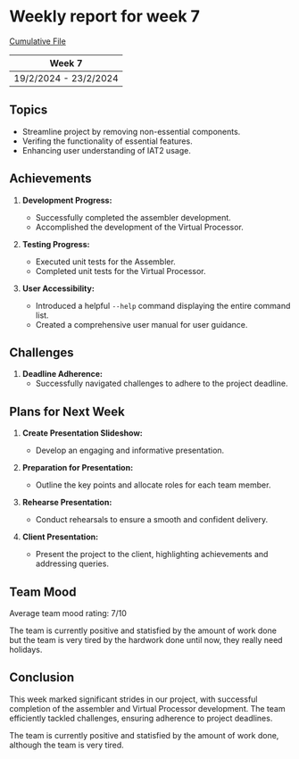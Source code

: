 # Weekly report for week 7
[Cumulative File](cumulative.md)

| Week 7 |
| --- |
| 19/2/2024 - 23/2/2024 |

## Topics

- Streamline project by removing non-essential components.
- Verifing the functionality of essential features.
- Enhancing user understanding of IAT2 usage.

## Achievements

1. **Development Progress:**
   - Successfully completed the assembler development.
   - Accomplished the development of the Virtual Processor.

2. **Testing Progress:**
   - Executed unit tests for the Assembler.
   - Completed unit tests for the Virtual Processor.

3. **User Accessibility:**
   - Introduced a helpful `--help` command displaying the entire command list.
   - Created a comprehensive user manual for user guidance.

## Challenges

1. **Deadline Adherence:**
   - Successfully navigated challenges to adhere to the project deadline.

## Plans for Next Week

1. **Create Presentation Slideshow:**
   - Develop an engaging and informative presentation.
  
2. **Preparation for Presentation:**
   - Outline the key points and allocate roles for each team member.
   
3. **Rehearse Presentation:**
   - Conduct rehearsals to ensure a smooth and confident delivery.
   
4. **Client Presentation:**
   - Present the project to the client, highlighting achievements and addressing queries.

## Team Mood

Average team mood rating: 7/10

The team is currently positive and statisfied by the amount of work done but the team is very tired by the hardwork done until now, they really need holidays.

## Conclusion

This week marked significant strides in our project, with successful completion of the assembler and Virtual Processor development. The team efficiently tackled challenges, ensuring adherence to project deadlines.

The team is currently positive and statisfied by the amount of work done, although the team is very tired.